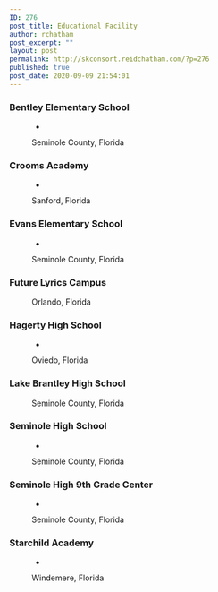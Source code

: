```yaml
---
ID: 276
post_title: Educational Facility
author: rchatham
post_excerpt: ""
layout: post
permalink: http://skconsort.reidchatham.com/?p=276
published: true
post_date: 2020-09-09 21:54:01
---
```

<!-- wp:heading {"level":3} -->
<h3>Bentley Elementary School</h3>
<!-- /wp:heading -->

<!-- wp:gallery {"ids":[278]} -->
<figure class="wp-block-gallery columns-1 is-cropped"><ul class="blocks-gallery-grid"><li class="blocks-gallery-item"><figure><img src="https://skconsort.reidchatham.com/wp-content/uploads/2020/09/Bentley-Elementary-School-Seminole-County-Florida-1-1024x616.jpg" alt="" data-id="278" data-full-url="https://skconsort.reidchatham.com/wp-content/uploads/2020/09/Bentley-Elementary-School-Seminole-County-Florida-1.jpg" data-link="https://skconsort.reidchatham.com/?attachment_id=278" class="wp-image-278"/></figure></li></ul><figcaption class="blocks-gallery-caption">Seminole County, Florida</figcaption></figure>
<!-- /wp:gallery -->

<!-- wp:heading {"level":3} -->
<h3>Crooms Academy</h3>
<!-- /wp:heading -->

<!-- wp:gallery {"ids":[279]} -->
<figure class="wp-block-gallery columns-1 is-cropped"><ul class="blocks-gallery-grid"><li class="blocks-gallery-item"><figure><img src="https://skconsort.reidchatham.com/wp-content/uploads/2020/09/Crooms-Academy-Sanford-Florida-1024x538.jpg" alt="" data-id="279" data-full-url="https://skconsort.reidchatham.com/wp-content/uploads/2020/09/Crooms-Academy-Sanford-Florida.jpg" data-link="https://skconsort.reidchatham.com/?attachment_id=279" class="wp-image-279"/></figure></li></ul><figcaption class="blocks-gallery-caption">Sanford, Florida</figcaption></figure>
<!-- /wp:gallery -->

<!-- wp:heading {"level":3} -->
<h3>Evans Elementary School</h3>
<!-- /wp:heading -->

<!-- wp:gallery {"ids":[281]} -->
<figure class="wp-block-gallery columns-1 is-cropped"><ul class="blocks-gallery-grid"><li class="blocks-gallery-item"><figure><img src="https://skconsort.reidchatham.com/wp-content/uploads/2020/09/Evans-Elementary-School-Seminole-County-Florida-1-1024x801.jpg" alt="" data-id="281" data-full-url="https://skconsort.reidchatham.com/wp-content/uploads/2020/09/Evans-Elementary-School-Seminole-County-Florida-1.jpg" data-link="https://skconsort.reidchatham.com/?attachment_id=281" class="wp-image-281"/></figure></li></ul><figcaption class="blocks-gallery-caption">Seminole County, Florida</figcaption></figure>
<!-- /wp:gallery -->

<!-- wp:heading {"level":3} -->
<h3>Future Lyrics Campus</h3>
<!-- /wp:heading -->

<!-- wp:image {"id":361,"sizeSlug":"large"} -->
<figure class="wp-block-image size-large"><img src="https://skconsort.reidchatham.com/wp-content/uploads/2020/09/Future-Lyrics-Campus-Orlando-Florida-1-1024x576.jpg" alt="" class="wp-image-361"/><figcaption>Orlando, Florida</figcaption></figure>
<!-- /wp:image -->

<!-- wp:heading {"level":3} -->
<h3>Hagerty High School</h3>
<!-- /wp:heading -->

<!-- wp:gallery {"ids":[282]} -->
<figure class="wp-block-gallery columns-1 is-cropped"><ul class="blocks-gallery-grid"><li class="blocks-gallery-item"><figure><img src="https://skconsort.reidchatham.com/wp-content/uploads/2020/09/Hagerty-high-school-oviedo-Florida-1024x616.jpg" alt="" data-id="282" data-full-url="https://skconsort.reidchatham.com/wp-content/uploads/2020/09/Hagerty-high-school-oviedo-Florida.jpg" data-link="https://skconsort.reidchatham.com/?attachment_id=282" class="wp-image-282"/></figure></li></ul><figcaption class="blocks-gallery-caption">Oviedo, Florida</figcaption></figure>
<!-- /wp:gallery -->

<!-- wp:heading {"level":3} -->
<h3>Lake Brantley High School</h3>
<!-- /wp:heading -->

<!-- wp:image {"id":362,"sizeSlug":"large"} -->
<figure class="wp-block-image size-large"><img src="https://skconsort.reidchatham.com/wp-content/uploads/2020/09/Lake-Brantley-High-School-Class-Room-and-Cafeteria-Buildings-1024x511.jpg" alt="" class="wp-image-362"/><figcaption>Seminole County, Florida</figcaption></figure>
<!-- /wp:image -->

<!-- wp:heading {"level":3} -->
<h3>Seminole High School</h3>
<!-- /wp:heading -->

<!-- wp:gallery {"ids":[283]} -->
<figure class="wp-block-gallery columns-1 is-cropped"><ul class="blocks-gallery-grid"><li class="blocks-gallery-item"><figure><img src="https://skconsort.reidchatham.com/wp-content/uploads/2020/09/Seminole-high-school-Seminole-County-Florid-1024x616.jpg" alt="" data-id="283" data-full-url="https://skconsort.reidchatham.com/wp-content/uploads/2020/09/Seminole-high-school-Seminole-County-Florid.jpg" data-link="https://skconsort.reidchatham.com/?attachment_id=283" class="wp-image-283"/></figure></li></ul><figcaption class="blocks-gallery-caption">Seminole County, Florida</figcaption></figure>
<!-- /wp:gallery -->

<!-- wp:heading {"level":3} -->
<h3>Seminole High 9th Grade Center</h3>
<!-- /wp:heading -->

<!-- wp:gallery {"ids":[284]} -->
<figure class="wp-block-gallery columns-1 is-cropped"><ul class="blocks-gallery-grid"><li class="blocks-gallery-item"><figure><img src="https://skconsort.reidchatham.com/wp-content/uploads/2020/09/Seminole-high-ninth-grade-center-Seminole-County-Florida-1024x506.jpg" alt="" data-id="284" data-full-url="https://skconsort.reidchatham.com/wp-content/uploads/2020/09/Seminole-high-ninth-grade-center-Seminole-County-Florida.jpg" data-link="https://skconsort.reidchatham.com/?attachment_id=284" class="wp-image-284"/></figure></li></ul><figcaption class="blocks-gallery-caption">Seminole County, Florida</figcaption></figure>
<!-- /wp:gallery -->

<!-- wp:heading {"level":3} -->
<h3>Starchild Academy</h3>
<!-- /wp:heading -->

<!-- wp:gallery {"ids":[285]} -->
<figure class="wp-block-gallery columns-1 is-cropped"><ul class="blocks-gallery-grid"><li class="blocks-gallery-item"><figure><img src="https://skconsort.reidchatham.com/wp-content/uploads/2020/09/Starchild-Academy-Windemere-Florida-1024x586.jpg" alt="" data-id="285" data-full-url="https://skconsort.reidchatham.com/wp-content/uploads/2020/09/Starchild-Academy-Windemere-Florida.jpg" data-link="https://skconsort.reidchatham.com/?attachment_id=285" class="wp-image-285"/></figure></li></ul><figcaption class="blocks-gallery-caption">Windemere, Florida</figcaption></figure>
<!-- /wp:gallery -->